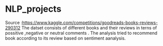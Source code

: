 # NLP_projects
Source :https://www.kaggle.com/competitions/goodreads-books-reviews-290312
The datset consists of different books and their reviews in terns of possitive ,negative or neutral comments .
The analysis tried to recommend book according to its review based on sentiment aanalysis.
